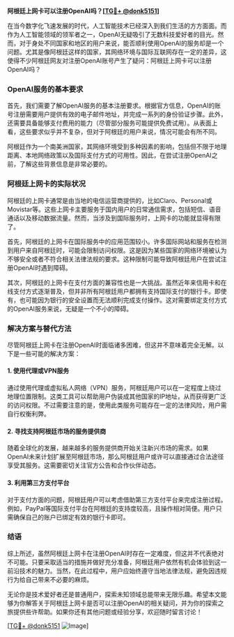 **阿根廷上网卡可以注册OpenAI吗？[[TG💪+ @donk5151](https://t.me/s/donk5151)]**

在当今数字化飞速发展的时代，人工智能技术已经深入到我们生活的方方面面。而作为人工智能领域的领军者之一，OpenAI无疑吸引了无数科技爱好者的目光。然而，对于身处不同国家和地区的用户来说，能否顺利使用OpenAI的服务却是一个问题。尤其是像阿根廷这样的国家，其网络环境与国际互联网存在一定的差异，这使得不少阿根廷网友对注册OpenAI账号产生了疑问：阿根廷上网卡可以注册OpenAI吗？

### OpenAI服务的基本要求

首先，我们需要了解OpenAI服务的基本注册要求。根据官方信息，OpenAI的账号注册需要用户提供有效的电子邮件地址，并完成一系列的身份验证步骤。此外，还需要具备能够支付费用的能力（尽管部分服务可能提供免费试用）。从表面上看，这些要求似乎并不复杂，但对于阿根廷的用户来说，情况可能会有所不同。

阿根廷作为一个南美洲国家，其网络环境受到多种因素的影响，包括但不限于地理距离、本地网络政策以及国际支付方式的可用性。因此，在尝试注册OpenAI之前，了解这些背景信息是非常必要的。

### 阿根廷上网卡的实际状况

阿根廷的上网卡通常是由当地的电信运营商提供的，比如Claro、Personal或Movistar等。这些上网卡主要服务于国内用户的日常通信需求，包括短信、语音通话以及移动数据流量。然而，当涉及到国际服务时，上网卡的功能就显得有限了。

首先，阿根廷的上网卡在国际服务中的应用范围较小。许多国际网站和服务在检测到用户来自阿根廷时，可能会限制访问权限。这是因为某些国家的网络环境被认为不够安全或者不符合相关法律法规的要求。这种限制可能导致阿根廷用户在尝试注册OpenAI时遇到障碍。

其次，阿根廷的上网卡在支付方面的兼容性也是一大挑战。虽然近年来信用卡和在线支付方式逐渐普及，但并非所有阿根廷用户都拥有支持国际支付的银行卡。即使有，也可能因为银行的安全设置而无法顺利完成支付操作。这对需要绑定支付方式的OpenAI服务来说，无疑是一个不小的障碍。

### 解决方案与替代方法

尽管阿根廷上网卡在注册OpenAI时面临诸多困难，但这并不意味着完全无解。以下是一些可能的解决方案：

#### 1. 使用代理或VPN服务
通过使用代理或虚拟私人网络（VPN）服务，阿根廷用户可以在一定程度上绕过地理位置限制。这类工具可以帮助用户伪装成其他国家的IP地址，从而获得更广泛的访问权限。不过需要注意的是，使用此类服务可能存在一定的法律风险，用户需自行权衡利弊。

#### 2. 寻找支持阿根廷市场的服务提供商
随着全球化的发展，越来越多的服务提供商开始关注新兴市场的需求。如果OpenAI未来计划扩展至阿根廷市场，那么阿根廷用户或许可以直接通过合法途径享受其服务。这需要密切关注官方公告和合作伙伴动态。

#### 3. 利用第三方支付平台
对于支付方面的问题，阿根廷用户可以考虑借助第三方支付平台来完成注册过程。例如，PayPal等国际支付平台在阿根廷的支持度较高，且操作相对简便。用户只需确保自己的账户已绑定有效的银行卡即可。

### 结语

综上所述，虽然阿根廷上网卡在注册OpenAI时存在一定难度，但这并不代表绝对不可能。只要采取适当的措施并做好充分准备，阿根廷用户依然有机会体验到这一前沿技术的魅力。当然，在此过程中，用户应始终遵守当地法律法规，避免因违规行为给自己带来不必要的麻烦。

无论你是技术爱好者还是普通用户，探索未知领域总能带来无限乐趣。希望本文能够为你解答关于阿根廷上网卡是否可以注册OpenAI的相关疑问，并为你的探索之旅提供些许帮助。如果你还有其他问题或经验分享，欢迎随时留言讨论！

[[TG💪+ @donk5151](https://t.me/s/donk5151) ![Image](https://i.postimg.cc/rwNCRYN7/Snipaste-2025-04-30-17-27-05.png)]